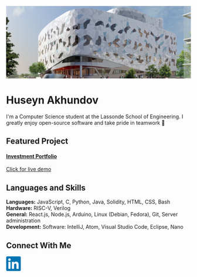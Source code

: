 <img alt="Bergeron Centre for Engineering Excellence" width="1100px" src="./img/lassonde_bergeron.jpg/" >

# Huseyn Akhundov

I'm a Computer Science student at the Lassonde School of Engineering. I greatly enjoy open-source software and take pride in teamwork 🌱

## Featured Project
#### <ins>Investment Portfolio</ins>
[Click for live demo](https://huseynakh.github.io/InvestmentPortfolio/)

## Languages and Skills
**Languages:** JavaScript, C, Python, Java, Solidity, HTML, CSS, Bash  
**Hardware:** RISC-V, Verilog  
**General:** React.js, Node.js, Arduino, Linux (Debian, Fedora), Git, Server administration  
**Development:** Software: IntelliJ, Atom, Visual Studio Code, Eclipse, Nano  

## Connect With Me  
[<img alt="LinkedIn" width="40px" src="./img/linkedin.png" />](https://linkedin.com/in/huseyn-akhundov/)
